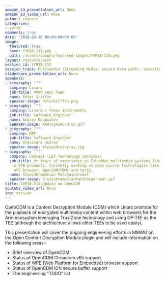 ```yaml
---
amazon_s3_presentation_url: None
amazon_s3_video_url: None
author: connect
categories:
- yvr18
comments: true
date: '2018-09-16 09:00:00+00:00'
image:
  featured: true
  name: YVR18-215.png
  path: /assets/images/featured-images/YVR18-215.png
layout: resource-post
session_id: YVR18-215
session_track: Multimedia (Streaming Media, secure data path), Security
slideshare_presentation_url: None
speakers:
- biography: '""'
  company: Linaro
  job-title: MMWG tech lead
  name: Peter Griffin
  speaker-image: PeterGriffin.png
- biography: '""'
  company: Linaro / Texas Instruments
  job-title: Software Engineer
  name: Andrey Konovalov
  speaker-image: AndreyKonovalov.gif
- biography: '""'
  company: NXP
  job-title: Software Engineer
  name: Alexandre Jutras
  speaker-image: AlexandreJutras.jpg
- biography: '""'
  company: Comcast (L&T Technology services)
  job-title: 9+ Years of experience on Embedded multimedia systems like Infotainment
    & STB products. Currently working on open source technologies like RDK, Westeros,
    WPE browser, OpenCDM/CDMi and Yocto.
  name: Sivasubramanian Patchaiperumal
  speaker-image: SivasubramanianPatchaiperumal.gif
title: YVR18-215:Update on OpenCDM
youtube_video_url: None
tag: session
---
```


OpenCDM is a Content Decryption Module (CDM) which Linaro promote for the playback of encrypted multimedia content within web browsers for the Arm ecosystem leveraging TrustZone technology and using OP-TEE as the TEE (although the architecture allows other TEEs to be used easily).

This presentation will cover the ongoing engineering efforts in MMWG on the Open Content Decryption Module plugin
and will include information on the following areas:-
* Brief overview of OpenCDM
* Status of OpenCDM Chromium v65 support
* Status of WPE (Web Platform for Embedded) browser support
* Status of OpenCDM ION secure buffer support
* The engineering "TODO" list